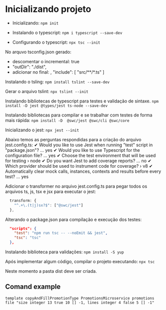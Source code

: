 # Inicializando projeto

- Inicializando:
`npm init`

- Instalando o typescript:
`npm i typescript --save-dev`

- Configurando o typescript:
`npx tsc --init`

No arquvo tsconfig.json gerado:
- descomentar o incremental: true
- "outDir": "./dist", 
- adicionar no final:
  ,
  "include": [
    "src/**/*.ts"
  ]

Instalando o tsling:
`npm install tslint --save-dev`

Gerar o arquivo tslint:
`npx tslint --init`

Instalando bibliotecas de typescript para testes e validação de sintaxe.
`npm install -D jest @types/jest ts-node --save-dev`

Instalando bibliotecas para compilar e se trabalhar com testes de forma mais rápida:
`npm install -D  @swc/jest @swc/cli @swc/core`

Inicializando o jest:
`npx jest --init`

Abaixo temos as perguntas respondidas para a criação do arquivo jest.config.ts:
✔ Would you like to use Jest when running "test" script in "package.json"? … yes
✔ Would you like to use Typescript for the configuration file? … yes
✔ Choose the test environment that will be used for testing › node
✔ Do you want Jest to add coverage reports? … no
✔ Which provider should be used to instrument code for coverage? › v8
✔ Automatically clear mock calls, instances, contexts and results before every test? … yes

Adicionar o transformer no arquivo jest.config.ts para pegar todos os arquivos ts, js, tsx e jsx para executar o jest:
```ts
  transform: {
    "^.+\.(t|j)sx?$": ["@swc/jest"]
  },
```

Alterando o package.json para compilação e execução dos testes:
```json
  "scripts": {
    "test": "npm run tsc -- --noEmit && jest",
    "tsc": "tsc"
  },
```


Instalando biblioteca para validações:
`npm install -S yup`

Após implementar algum código, compilar o projeto executando:
`npx tsc`

Neste momento a pasta dist deve ser criada.




## Comand example
`template copyAndFillPromotionType PromotionsMicroservice promotions file "size integer 13 true 10 [] -1, lines integer 4 false 5 [] -1"`